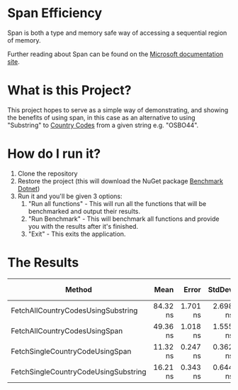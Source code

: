# Span Efficiency
Span is both a type and memory safe way of accessing a sequential region of memory.

Further reading about Span can be found on the [Microsoft documentation site](https://docs.microsoft.com/en-us/dotnet/api/system.span-1?view=net-5.0).

# What is this Project?
This project hopes to serve as a simple way of demonstrating, and showing the benefits of using span, in this case as an alternative to using
"Substring" to [Country Codes](https://en.wikipedia.org/wiki/List_of_country_calling_codes) from a given string e.g. "OSBO44".

# How do I run it?
1. Clone the repository
2. Restore the project (this will download the NuGet package [Benchmark Dotnet](https://www.nuget.org/packages/BenchmarkDotNet/))
3. Run it and you'll be given 3 options:
   1. "Run all functions" - This will run all the functions that will be benchmarked and output their results.
   2. "Run Benchmark" - This will benchmark all functions and provide you with the results after it's finished.
   3. "Exit" - This exits the application.

# The Results
|                               Method |     Mean |    Error |   StdDev |  Gen 0 | Gen 1 | Gen 2 | Allocated |
|------------------------------------- |---------:|---------:|---------:|-------:|------:|------:|----------:|
|   FetchAllCountryCodesUsingSubstring | 84.32 ns | 1.701 ns | 2.698 ns | 0.0331 |     - |     - |     208 B |
|        FetchAllCountryCodesUsingSpan | 49.36 ns | 1.018 ns | 1.555 ns | 0.0076 |     - |     - |      48 B |
|      FetchSingleCountryCodeUsingSpan | 11.32 ns | 0.247 ns | 0.362 ns |      - |     - |     - |         - |
| FetchSingleCountryCodeUsingSubstring | 16.21 ns | 0.343 ns | 0.644 ns | 0.0051 |     - |     - |      32 B |